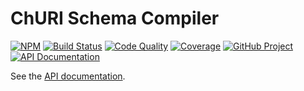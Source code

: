 # ChURI Schema Compiler

[![NPM][npm-image]][npm-url]
[![Build Status][build-status-img]][build-status-link]
[![Code Quality][quality-img]][quality-link]
[![Coverage][coverage-img]][coverage-link]
[![GitHub Project][github-image]][github-url]
[![API Documentation][api-docs-image]][api documentation]

See the [API documentation].

[npm-image]: https://img.shields.io/npm/v/ts-transformer-churi.svg?logo=npm
[npm-url]: https://www.npmjs.com/package/ts-transformer-churi
[build-status-img]: https://github.com/UCNot/ts-transformer-churi/workflows/Build/badge.svg
[build-status-link]: https://github.com/UCNot/ts-transformer-churi/actions?query=workflow:Build
[quality-img]: https://app.codacy.com/project/badge/Grade/cd906c85f2f54cfc8dc33ae249bcb780
[quality-link]: https://app.codacy.com/gh/UCNot/ts-transformer-churi/dashboard?utm_source=gh&utm_medium=referral&utm_content=&utm_campaign=Badge_grade
[coverage-img]: https://app.codacy.com/project/badge/Coverage/cd906c85f2f54cfc8dc33ae249bcb780
[coverage-link]: https://app.codacy.com/gh/UCNot/ts-transformer-churi/dashboard?utm_source=gh&utm_medium=referral&utm_content=&utm_campaign=Badge_coverage
[github-image]: https://img.shields.io/static/v1?logo=github&label=GitHub&message=project&color=informational
[github-url]: https://github.com/UCNot/ts-transformer-churi
[api-docs-image]: https://img.shields.io/static/v1?logo=typescript&label=API&message=docs&color=informational
[api documentation]: https://ucnot.github.io/ts-transformer-churi/
